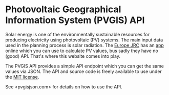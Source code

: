 # Photovoltaic Geographical Information System (PVGIS) API

Solar energy is one of the environmentally sustainable resources for producing electricity using photovoltaic (PV) systems.
The main input data used in the planning process is solar radiation.
The [Europe JRC](http://re.jrc.ec.europa.eu/pvgis/) has an [app](http://re.jrc.ec.europa.eu/pvgis/apps4/pvest.php) online which you can use to calculate PV values, bus sadly they have no (good) API.
That's where this website comes into play.

The PVGIS API provides a simple API endpoint which you can get the same values via JSON.
The API and source code is freely available to use under the [MIT license](https://github.com/nagilum/pvgisjson/blob/master/LICENSE.md).

See <pvgisjson.com> for details on how to use the API.